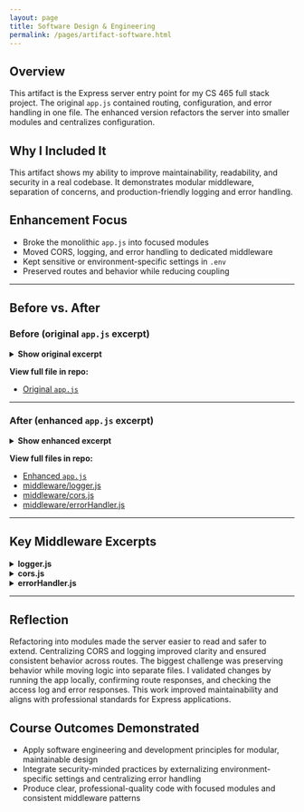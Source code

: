 ```yaml
---
layout: page
title: Software Design & Engineering
permalink: /pages/artifact-software.html
---
```


## Overview

This artifact is the Express server entry point for my CS 465 full stack project. The original `app.js` contained routing, configuration, and error handling in one file. The enhanced version refactors the server into smaller modules and centralizes configuration.

## Why I Included It

This artifact shows my ability to improve maintainability, readability, and security in a real codebase. It demonstrates modular middleware, separation of concerns, and production-friendly logging and error handling.

## Enhancement Focus

- Broke the monolithic `app.js` into focused modules
- Moved CORS, logging, and error handling to dedicated middleware
- Kept sensitive or environment-specific settings in `.env`
- Preserved routes and behavior while reducing coupling

---

## Before vs. After

### Before (original `app.js` excerpt)

<details>
  <summary><strong>Show original excerpt</strong></summary>

{% highlight javascript %}
var createError = require('http-errors');
var express = require('express');
var path = require('path');
var cookieParser = require('cookie-parser');
var logger = require('morgan');

var indexRouter = require('./app_server/routes/index');
var usersRouter = require('./app_server/routes/users');
var travelRouter = require('./app_server/routes/travel');
var apiRouter = require('./app_api/routes/index');

// ... middleware, routes, and error handlers all configured here ...
{% endhighlight %}

</details>

**View full file in repo:**  
- [Original `app.js`](https://github.com/JohnM97/CS499-ePortfolio/blob/main/artifacts/software/original/app.js)

---

### After (enhanced `app.js` excerpt)

<details>
  <summary><strong>Show enhanced excerpt</strong></summary>

{% highlight javascript %}
// Dependencies
const express = require('express');
const cookieParser = require('cookie-parser');
const path = require('path');

// Custom middleware
const logger = require('./middleware/logger');
const cors = require('./middleware/cors');
const { handleUnauthorized, handleNotFound, handleGeneralError } =
  require('./middleware/errorHandler');

// Routers
const indexRouter = require('./app_server/routes/index');
const usersRouter = require('./app_server/routes/users');
const travelRouter = require('./app_server/routes/travel');
const apiRouter = require('./app_api/routes/index');

const app = express();

// Core middleware
app.use(logger);
app.use(cors);
app.use(express.json());
app.use(express.urlencoded({ extended: false }));
app.use(cookieParser());
app.use(express.static(path.join(__dirname, 'public')));

// Routes
app.use('/', indexRouter);
app.use('/users', usersRouter);
app.use('/travel', travelRouter);
app.use('/api', apiRouter);

// Errors
app.use(handleUnauthorized);
app.use(handleNotFound);
app.use(handleGeneralError);

module.exports = app;
{% endhighlight %}

</details>

**View full files in repo:**  
- [Enhanced `app.js`](https://github.com/JohnM97/CS499-ePortfolio/blob/main/artifacts/software/enhanced/app.js)  
- [middleware/logger.js](https://github.com/JohnM97/CS499-ePortfolio/blob/main/artifacts/software/enhanced/middleware/logger.js)  
- [middleware/cors.js](https://github.com/JohnM97/CS499-ePortfolio/blob/main/artifacts/software/enhanced/middleware/cors.js)  
- [middleware/errorHandler.js](https://github.com/JohnM97/CS499-ePortfolio/blob/main/artifacts/software/enhanced/middleware/errorHandler.js)

---

## Key Middleware Excerpts

<details>
  <summary><strong>logger.js</strong></summary>

{% highlight javascript %}
const fs = require('fs');
const morgan = require('morgan');
const path = require('path');

const logStream = fs.createWriteStream(
  path.join(__dirname, '../logs/access.log'),
  { flags: 'a' }
);

module.exports = morgan('combined', { stream: logStream });
{% endhighlight %}

</details>

<details>
  <summary><strong>cors.js</strong></summary>

{% highlight javascript %}
module.exports = (req, res, next) => {
  res.header('Access-Control-Allow-Origin', process.env.CORS_ORIGIN || '*');
  res.header('Access-Control-Allow-Headers', 'Origin, X-Requested-With, Content-Type, Accept, Authorization');
  res.header('Access-Control-Allow-Methods', 'GET, POST, PUT, DELETE');
  next();
};
{% endhighlight %}

</details>

<details>
  <summary><strong>errorHandler.js</strong></summary>

{% highlight javascript %}
const createError = require('http-errors');

function handleUnauthorized(err, req, res, next) {
  if (err.name === 'UnauthorizedError') {
    return res.status(401).json({ message: 'Unauthorized' });
  }
  next(err);
}

function handleNotFound(req, res, next) {
  next(createError(404));
}

function handleGeneralError(err, req, res, next) {
  res.status(err.status || 500);
  res.json({ message: err.message || 'Server Error' });
}

module.exports = { handleUnauthorized, handleNotFound, handleGeneralError };
{% endhighlight %}

</details>

---

## Reflection

Refactoring into modules made the server easier to read and safer to extend. Centralizing CORS and logging improved clarity and ensured consistent behavior across routes. The biggest challenge was preserving behavior while moving logic into separate files. I validated changes by running the app locally, confirming route responses, and checking the access log and error responses. This work improved maintainability and aligns with professional standards for Express applications.

## Course Outcomes Demonstrated

- Apply software engineering and development principles for modular, maintainable design  
- Integrate security-minded practices by externalizing environment-specific settings and centralizing error handling  
- Produce clear, professional-quality code with focused modules and consistent middleware patterns
